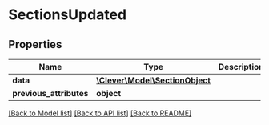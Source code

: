 # SectionsUpdated

## Properties
Name | Type | Description | Notes
------------ | ------------- | ------------- | -------------
**data** | [**\Clever\Model\SectionObject**](SectionObject.md) |  | [optional] 
**previous_attributes** | **object** |  | [optional] 

[[Back to Model list]](../README.md#documentation-for-models) [[Back to API list]](../README.md#documentation-for-api-endpoints) [[Back to README]](../README.md)


